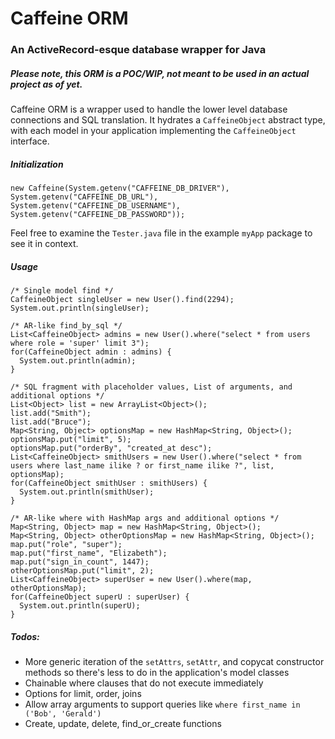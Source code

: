 # Caffeine ORM
### An ActiveRecord-esque database wrapper for Java

##### Please note, this ORM is a POC/WIP, not meant to be used in an actual project as of yet.

Caffeine ORM is a wrapper used to handle the lower level database connections and SQL translation. It hydrates a `CaffeineObject` abstract type, with each model in
your application implementing the `CaffeineObject` interface.

##### Initialization
```
new Caffeine(System.getenv("CAFFEINE_DB_DRIVER"), System.getenv("CAFFEINE_DB_URL"), System.getenv("CAFFEINE_DB_USERNAME"), System.getenv("CAFFEINE_DB_PASSWORD"));
```

Feel free to examine the `Tester.java` file in the example `myApp` package to see it in context.

##### Usage
```
/* Single model find */
CaffeineObject singleUser = new User().find(2294);
System.out.println(singleUser);

/* AR-like find_by_sql */
List<CaffeineObject> admins = new User().where("select * from users where role = 'super' limit 3");
for(CaffeineObject admin : admins) {
  System.out.println(admin);
}

/* SQL fragment with placeholder values, List of arguments, and additional options */
List<Object> list = new ArrayList<Object>();
list.add("Smith");
list.add("Bruce");
Map<String, Object> optionsMap = new HashMap<String, Object>();
optionsMap.put("limit", 5);
optionsMap.put("orderBy", "created_at desc");
List<CaffeineObject> smithUsers = new User().where("select * from users where last_name ilike ? or first_name ilike ?", list, optionsMap);
for(CaffeineObject smithUser : smithUsers) {
  System.out.println(smithUser);
}

/* AR-like where with HashMap args and additional options */
Map<String, Object> map = new HashMap<String, Object>();
Map<String, Object> otherOptionsMap = new HashMap<String, Object>();
map.put("role", "super");
map.put("first_name", "Elizabeth");
map.put("sign_in_count", 1447);
otherOptionsMap.put("limit", 2);
List<CaffeineObject> superUser = new User().where(map, otherOptionsMap);
for(CaffeineObject superU : superUser) {
  System.out.println(superU);
}
```

##### Todos:
- More generic iteration of the `setAttrs`, `setAttr`, and copycat constructor methods so there's less to do in the application's model classes
- Chainable where clauses that do not execute immediately
- Options for limit, order, joins
- Allow array arguments to support queries like `where first_name in ('Bob', 'Gerald')`
- Create, update, delete, find_or_create functions
